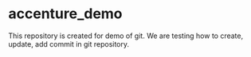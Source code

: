 # accenture_demo
This repository is created for demo of git. We are testing how to create, update, add commit in git repository.
